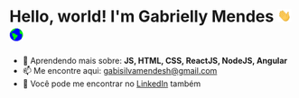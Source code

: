 <h1>
  Hello, world! I'm Gabrielly Mendes
     <img src="assets/Hi.gif" width="24px" />
   <img src="assets/Earth.gif" width="24px" />
</h1>

- 🌱 Aprendendo mais sobre: **JS, HTML, CSS, ReactJS, NodeJS, Angular**
- 📫 Me encontre aqui: gabisilvamendesh@gmail.com
- 💼 Você pode me encontrar no <a href="https://www.linkedin.com/in/gabriellymendes/">LinkedIn</a> também
